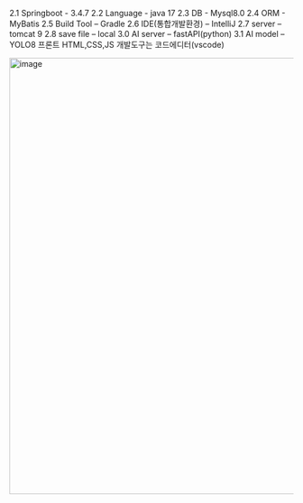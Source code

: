 2.1 Springboot - 3.4.7
2.2 Language - java 17
2.3 DB - Mysql8.0
2.4 ORM - MyBatis
2.5 Build Tool – Gradle
2.6 IDE(통합개발환경) – IntelliJ
2.7 server – tomcat 9
2.8 save file – local
3.0 AI server – fastAPI(python)
3.1 AI model – YOLO8
프론트 
HTML,CSS,JS
개발도구는 코드에디터(vscode)

<img width="1345" height="773" alt="image" src="https://github.com/user-attachments/assets/66b8e37a-af47-4e8f-b877-f7a984af799d" />
